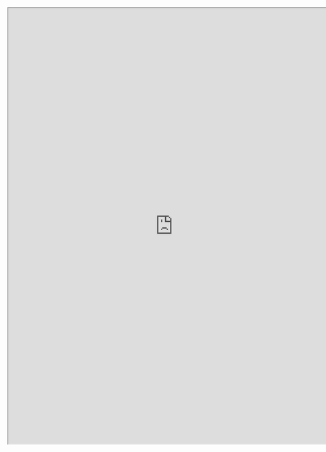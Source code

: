 <iframe src="https://nbviewer.jupyter.org/github/windmissing/programming_basics_for_ML/blob/master/jupyter/numpy/OneArray.ipynb" width="150%" height="1000"></iframe>